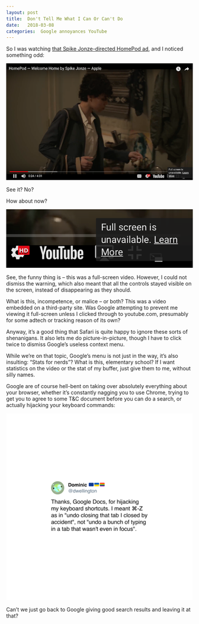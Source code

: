 ```yaml
---
layout: post
title:  Don't Tell Me What I Can Or Can't Do 
date:   2018-03-08 
categories:  Google annoyances YouTube
---
```


So I was watching [that Spike Jonze-directed HomePod ad](https://youtu.be/305ryPvU6A8), and I noticed something odd:

![](/images/unknown_filename.102.png)

See it? No?

How about now?

![](/images/unknown_filename.103.png)

See, the funny thing is – this was a full-screen video. However, I could not dismiss the warning, which also meant that all the controls stayed visible on the screen, instead of disappearing as they should. 

What is this, incompetence, or malice – or both? This was a video embedded on a third-party site. Was Google attempting to prevent me viewing it full-screen unless I clicked through to youtube.com, presumably for some adtech or tracking reason of its own?

Anyway, it’s a good thing that Safari is quite happy to ignore these sorts of shenanigans. It also lets me do picture-in-picture, though I have to click twice to dismiss Google’s useless context menu. 

While we’re on that topic, Google’s menu is not just in the way, it’s also insulting: “Stats for nerds”? What is this, elementary school? If I want statistics on the video or the stat of my buffer, just give them to me, without silly names.

Google are of course hell-bent on taking over absolutely everything about your browser, whether it’s constantly nagging you to use Chrome, trying to get you to agree to some T&C document before you can do a search, or actually hijacking your keyboard commands:

![](/images/tweet-970621387860738048.png)

Can’t we just go back to Google giving good search results and leaving it at that?